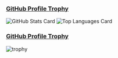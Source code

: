 ### [GitHub Profile Trophy](https://github.com/anuraghazra/github-readme-stats)
![GitHub Stats Card](https://github-readme-stats.vercel.app/api?show_icons=true&username=glyzinie)
![Top Languages Card](https://github-readme-stats.vercel.app/api/top-langs/?layout=donut&username=glyzinie)

### [GitHub Profile Trophy](https://github.com/ryo-ma/github-profile-trophy)
![trophy](https://github-profile-trophy.vercel.app/?username=glyzinie)
